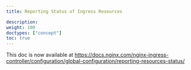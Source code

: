 ```yaml
---
title: Reporting Status of Ingress Resources

description: 
weight: 100
doctypes: ["concept"]
toc: true
---
```



This doc is now available at https://docs.nginx.com/nginx-ingress-controller/configuration/global-configuration/reporting-resources-status/